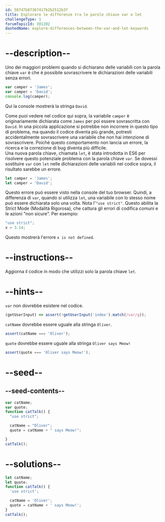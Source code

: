 ```yaml
---
id: 587d7b87367417b2b2512b3f
title: Esplorare le differenze tra le parole chiave var e let
challengeType: 1
forumTopicId: 301202
dashedName: explore-differences-between-the-var-and-let-keywords
---
```


# --description--

Uno dei maggiori problemi quando si dichiarano delle variabili con la parola chiave `var` è che è possibile sovrascrivere le dichiarazioni delle variabili senza errori.

```js
var camper = 'James';
var camper = 'David';
console.log(camper);
```

Qui la console mostrerà la stringa `David`.

Come puoi vedere nel codice qui sopra, la variabile `camper` è originariamente dichiarata come `James` per poi essere sovrascritta con `David`. In una piccola applicazione si potrebbe non incorrere in questo tipo di problema, ma quando il codice diventa più grande, potresti accidentalmente sovrascrivere una variabile che non hai intenzione di sovrascrivere. Poiché questo comportamento non lancia un errore, la ricerca e la correzione di bug diventa più difficile.  
Una nuova parola chiave, chiamata `let`, è stata introdotta in ES6 per risolvere questo potenziale problema con la parola chiave `var`. Se dovessi sostituire `var` con `let` nelle dichiarazioni delle variabili nel codice sopra, il risultato sarebbe un errore.

```js
let camper = 'James';
let camper = 'David';
```

Questo errore può essere visto nella console del tuo browser. Quindi, a differenza di `var`, quando si utilizza `let`, una variabile con lo stesso nome può essere dichiarata solo una volta. Nota l'`"use strict"`. Questo abilita la Strict Mode (Modalità Rigorosa), che cattura gli errori di codifica comuni e le azioni "non sicure". Per esempio:

```js
"use strict";
x = 3.14;
```

Questo mostrerà l'errore `x is not defined`.

# --instructions--

Aggiorna il codice in modo che utilizzi solo la parola chiave `let`.

# --hints--

`var` non dovrebbe esistere nel codice.

```js
(getUserInput) => assert(!getUserInput('index').match(/var/g));
```

`catName` dovrebbe essere uguale alla stringa `Oliver`.

```js
assert(catName === 'Oliver');
```

`quote` dovrebbe essere uguale alla stringa `Oliver says Meow!`

```js
assert(quote === 'Oliver says Meow!');
```

# --seed--

## --seed-contents--

```js
var catName;
var quote;
function catTalk() {
  "use strict";

  catName = "Oliver";
  quote = catName + " says Meow!";

}
catTalk();
```

# --solutions--

```js
let catName;
let quote;
function catTalk() {
  'use strict';

  catName = 'Oliver';
  quote = catName + ' says Meow!';
}
catTalk();
```
